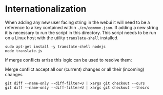# Internationalization

When adding any new user facing string in the webui it will need to be a reference to a key contained within `./en/common.json`. If adding a new string it is necessary to run the script in this directory. This script needs to be run on a Linux host with the utility `translate-shell` installed.

```
sudo apt-get install -y translate-shell nodejs
node translate.js
```

If merge conflicts arrise this logic can be used to resolve them: 

Merge conflict accept all our (current) changes or all their (incoming) changes
```
git diff --name-only --diff-filter=U | xargs git checkout --ours
git diff --name-only --diff-filter=U | xargs git checkout --theirs
```
